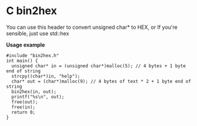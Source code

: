 # C bin2hex
You can use this header to convert unsigned char* to HEX, or If you're sensible, just use std::hex

**Usage example**
```
#include "bin2hex.h"
int main() {
  unsigned char* in = (unsigned char*)malloc(5); // 4 bytes + 1 byte end of string
  strcpy((char*)in, "help");
  char* out = (char*)malloc(9); // 4 bytes of text * 2 + 1 byte end of string
  bin2hex(in, out);
  printf("%s\n", out);
  free(out);
  free(in);
  return 0;
}
```
